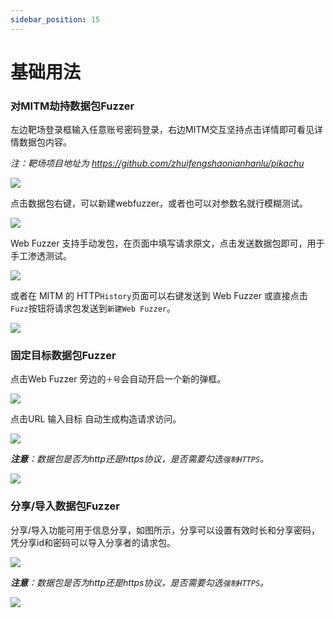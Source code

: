 ```yaml
---
sidebar_position: 15
---
```


# 基础用法

### 对MITM劫持数据包Fuzzer

左边靶场登录框输入任意账号密码登录，右边MITM交互坚持点击详情即可看见详情数据包内容。

_注：靶场项目地址为 https://github.com/zhuifengshaonianhanlu/pikachu_

![](/img/products/yakit/Web-Fuzzer-1.png) 

点击数据包右键，可以新建webfuzzer，或者也可以对参数名就行模糊测试。

![](/img/products/yakit/Web-Fuzzer-2.png)

Web Fuzzer 支持手动发包，在页面中填写请求原文，点击发送数据包即可，用于手工渗透测试。

![](/img/products/yakit/Web-Fuzzer-3.png)

或者在 MITM 的 HTTP`History`页面可以右键发送到 Web Fuzzer 或直接点击`Fuzz`按钮将请求包发送到`新建Web Fuzzer`。 

![](/img/products/yakit/Web-Fuzzer-4.png)

### 固定目标数据包Fuzzer

点击Web Fuzzer 旁边的`＋号`会自动开启一个新的弹框。

![](/img/products/yakit/Web-Fuzzer-5.png)

点击URL 输入目标 自动生成构造请求访问。

![](/img/products/yakit/Web-Fuzzer-6.png)

_**注意**：数据包是否为http还是https协议，是否需要勾选`强制HTTPS`。_

![](/img/products/yakit/Web-Fuzzer-7.png)

### 分享/导入数据包Fuzzer

分享/导入功能可用于信息分享，如图所示，分享可以设置有效时长和分享密码，凭分享id和密码可以导入分享者的请求包。

![](/img/products/yakit/Web-Fuzzer-8.png)

_**注意**：数据包是否为http还是https协议，是否需要勾选`强制HTTPS`。_

![](/img/products/yakit/Web-Fuzzer-9.png)


